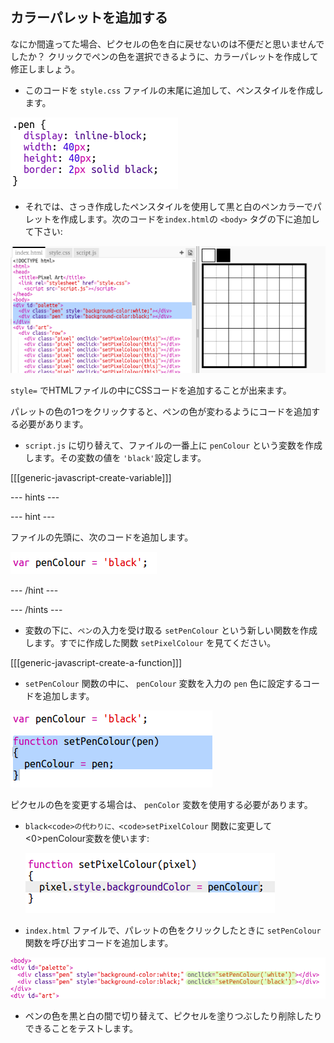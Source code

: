 ## カラーパレットを追加する

なにか間違ってた場合、ピクセルの色を白に戻せないのは不便だと思いませんでしたか？ クリックでペンの色を選択できるように、カラーパレットを作成して修正しましょう。

+ このコードを `style.css` ファイルの末尾に追加して、ペンスタイルを作成します。

![スクリーンショット](images/pixel-art-pen.png)

+ それでは、さっき作成したペンスタイルを使用して黒と白のペンカラーでパレットを作成します。次のコードを`index.html`の `<body>` タグの下に追加して下さい:

![スクリーンショット](images/pixel-art-palette.png)

`style=` でHTMLファイルの中にCSSコードを追加することが出来ます。

パレットの色の1つをクリックすると、ペンの色が変わるようにコードを追加する必要があります。

+ `script.js` に切り替えて、ファイルの一番上に `penColour` という変数を作成します。その変数の値を `'black'`設定します。

[[[generic-javascript-create-variable]]]

--- hints ---


--- hint ---

ファイルの先頭に、次のコードを追加します。

![スクリーンショット](images/pixel-art-pencolour.png)

--- /hint ---

--- /hints ---

+ 変数の下に、`ペン`の入力を受け取る `setPenColour` という新しい関数を作成します。すでに作成した関数 `setPixelColour` を見てください。

[[[generic-javascript-create-a-function]]]

+ `setPenColour` 関数の中に、 `penColour` 変数を入力の `pen` 色に設定するコードを追加します。

![スクリーンショット](images/pixel-art-set-pen.png)

ピクセルの色を変更する場合は、 `penColor` 変数を使用する必要があります。

+ `black<code>の代わりに、<code>setPixelColour` 関数に変更して<0>penColour</code>変数を使います:
    
    ![スクリーンショット](images/pixel-art-use-pen.png)

+ `index.html` ファイルで、パレットの色をクリックしたときに `setPenColour` 関数を呼び出すコードを追加します。

![スクリーンショット](images/pixel-art-palette-onclick.png)

+ ペンの色を黒と白の間で切り替えて、ピクセルを塗りつぶしたり削除したりできることをテストします。